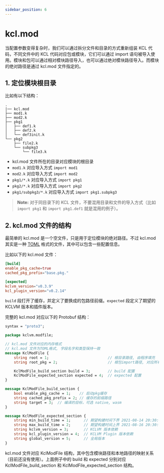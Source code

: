 ```yaml
---
sidebar_position: 6
---
```


# kcl.mod

当配置参数变得复杂时，我们可以通过拆分文件和目录的方式重新组装 KCL 代码，不同文件中的 KCL 代码对应包或模块，它们可以通过 import 语句被导入使用。模块和包可以通过相对模块路径导入，也可以通过绝对模块路径导入。而模块的绝对路径是通过 kcl.mod 文件指定的。

## 1. 定位模块根目录

比如有以下结构：

```
.
|── kcl.mod
├── mod1.k
├── mod2.k
├── pkg1
│   ├── def1.k
│   ├── def2.k
│   └── def3init.k
└── pkg2
    ├── file2.k
    └── subpkg3
        └── file3.k
```

- kcl.mod 文件所在的目录对应模块的根目录
- `mod1.k` 对应导入方式 `import mod1`
- `mod2.k` 对应导入方式 `import mod2`
- `pkg1/*.k` 对应导入方式 `import pkg1`
- `pkg2/*.k` 对应导入方式 `import pkg2`
- `pkg1/subpkg3/*.k` 对应导入方式 `import pkg1.subpkg3`

> **Note:** 对于同目录下的 KCL 文件，不要混用目录和文件的导入方式（比如 `import pkg1` 和 `import pkg1.def1` 就是混用的例子）。

## 2. kcl.mod 文件的结构

最简单的 kcl.mod 是一个空文件，只是用于定位模块的绝对路径。不过 kcl.mod 其实是一种 [TOML](https://github.com/toml-lang/toml) 格式的文件，其中可以包含一些配置信息。

比如以下的 kcl.mod 文件：

```toml
[build]
enable_pkg_cache=true
cached_pkg_prefix="base.pkg."

[expected]
kclvm_version="v0.3.9"
kcl_plugin_version="v0.2.14"
```

`build` 段打开了缓存，并定义了要换成的包路径前缀。`expected` 段定义了期望的 KCLVM 版本和插件版本。

完整的 kcl.mod 对应以下的 Protobuf 结构：

```protobuf
syntax = "proto3";

package kclvm.modfile;

// kcl.mod 文件对应的内存格式
// kcl.mod 文件为TOML格式, 字段名字和类型保持一致
message KclModFile {
    string root = 1;                           // 根目录路径, 由程序填充
    string root_pkg = 2;                       // 根包import路径, 对应所有子包的前缀, 可以忽略

    KclModFile_build_section build = 3;        // build 配置
    KclModFile_expected_section expected = 4;  // expected 配置
}

message KclModFile_build_section {
    bool enable_pkg_cache = 1;    // 启动pkg缓存
    string cached_pkg_prefix = 2; // 缓存的前缀路径
    string target = 3;  // 编译的目标，可选 native, wasm
}

message KclModFile_expected_section {
    string min_build_time = 1;      // 期望构建时间下界 2021-08-14 20:30:08
    string max_build_time = 2;      // 期望构建时间上界 2021-08-16 20:30:08
    string kclvm_version = 3;       // KCLVM 版本依赖
    string kcl_plugin_version = 4;  // KCLVM Plugin 版本依赖
    string global_version = 5;      // 全局版本
}
```

kcl.mod 文件对应 KclModFile 结构，其中包含模块路径和本地路径的映射关系（目前还没有使用）。上面例子中的 build 和 expected 分别对应 KclModFile_build_section 和 KclModFile_expected_section 结构。

